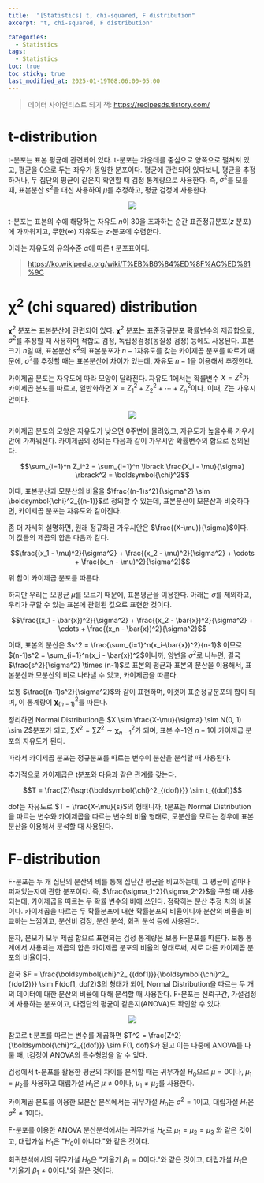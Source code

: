 ```yaml
---
title:  "[Statistics] t, chi-squared, F distribution"
excerpt: "t, chi-squared, F distribution"

categories:
  - Statistics
tags:
  - Statistics
toc: true
toc_sticky: true
last_modified_at: 2025-01-19T08:06:00-05:00
---
```


> 데이터 사이언티스트 되기 책: https://recipesds.tistory.com/

# t-distribution

t-분포는 표본 평균에 관련되어 있다. t-분포는 가운데를 중심으로 양쪽으로 펼쳐져 있고, 평균을 0으로 두는 좌우가 동일한 분포이다. 
평균에 관련되어 있다보니, 평균을 추정하거나, 두 집단의 평균이 같은지 확인할 때 검정 통계량으로 사용한다. 
즉, $\sigma^2$를 모를 때, 표본분산 $s^2$을 대신 사용하여 $\mu$를 추정하고, 평균 검정에 사용한다. 

<p align="center"><img src="https://github.com/user-attachments/assets/78df45b5-e3ff-4001-b8cd-97b65e413889" height="" width=""></p>

t-분포는 표본의 수에 해당하는 자유도 $n$이 30을 초과하는 순간 표준정규분포($z$ 분포)에 가까워지고, 무한($\infty$) 자유도는 $z$-분포에 수렴한다. 

아래는 자유도와 유의수준 $\alpha$에 따른 t 분포표이다. 

> https://ko.wikipedia.org/wiki/T%EB%B6%84%ED%8F%AC%ED%91%9C


# $\boldsymbol{\chi}^2$ (chi squared) distribution

$\boldsymbol{\chi}^2$ 분포는 표본분산에 관련되어 있다. $\boldsymbol{\chi}^2$ 분포는 표준정규분포 확률변수의 제곱합으로, $\sigma^2$를 추정할 때 사용하며 적합도 검정, 독립성검정(동질성 검정) 등에도 사용된다. 
표본 크기 $n$일 때, 표본분산 $s^2$의 표본분포가 $n-1$자유도를 갖는 카이제곱 분포를 따르기 때문에, $\sigma^2$를 추정할 때는 표본분산에 차이가 있는데, 자유도 $n-1$을 이용해서 추정한다. 

카이제곱 분포는 자유도에 따라 모양이 달라진다. 자유도 1에서는 확률변수 $X=Z^2$가 카이제곱 분포를 따르고, 일반화하면 $X=Z_1^2+Z_2^2+\cdots+Z_n^2$이다. 
이때, $Z$는 가우시안이다. 

<p align="center"><img src="https://github.com/user-attachments/assets/040f9b5b-df82-4cf2-9184-75ab43c45715" height="" width=""></p>

카이제곱 분포의 모양은 자유도가 낮으면 0주변에 몰려있고, 자유도가 높을수록 가우시안에 가까워진다. 
카이제곱의 정의는 다음과 같이 가우시안 확률변수의 합으로 정의된다. 

$$\sum_{i=1}^n Z_i^2 = \sum_{i=1}^n \lbrack \frac{X_i - \mu}{\sigma} \rbrack^2 = \boldsymbol{\chi}^2$$

이때, 표본분산과 모분산의 비율을 $\frac{(n-1)s^2}{\sigma^2} \sim \boldsymbol{\chi}^2_{(n-1)}$로 정의할 수 있는데, 표본분산이 모분산과 비슷하다면, 카이제곱 분포는 자유도와 같아진다. 

좀 더 자세히 설명하면, 원래 정규화된 가우시안은 $\frac{(X-\mu)}{\sigma}$이다. 이 값들의 제곱의 합은 다음과 같다. 

$$\frac{(x_1 - \mu)^2}{\sigma^2} + \frac{(x_2 - \mu)^2}{\sigma^2} + \cdots + \frac{(x_n - \mu)^2}{\sigma^2}$$

위 합이 카이제곱 분포를 따른다. 

하지만 우리는 모평균 $\mu$를 모르기 때문에, 표본평균을 이용한다. 아래는 $\sigma$를 제외하고, 우리가 구할 수 있는 표본에 관련된 값으로 표현한 것이다. 

$$\frac{(x_1 - \bar{x})^2}{\sigma^2} + \frac{(x_2 - \bar{x})^2}{\sigma^2} + \cdots + \frac{(x_n - \bar{x})^2}{\sigma^2}$$

이때, 표본의 분산은 $s^2 = \frac{\sum_{i=1}^n(x_i-\bar{x})^2}{n-1}$ 이므로 $(n-1)s^2 = \sum_{i=1}^n(x_i - \bar{x})^2$이니까, 양변을 $\sigma^2$로 나누면, 결국 $\frac{s^2}{\sigma^2} \times (n-1)$로 
표본의 평균과 표본의 분산을 이용해서, 표본분산과 모분산의 비로 나타낼 수 있고, 카이제곱을 따른다. 

보통 $\frac{(n-1)s^2}{\sigma^2}$와 같이 표현하며, 이것이 표준정규분포의 합이 되며, 이 통계량이 $\boldsymbol{\chi}^2_{(n-1)}$를 따른다. 

정리하면 Normal Distribution은 $X \sim \frac{X-\mu}{\sigma} \sim N(0, 1) \sim Z$분포가 되고, $\sum X^2 = \sum Z^2 \sim \boldsymbol{\chi}^2_{n-1}$가 되며, 표본 수-1인 $n-1$이 카이제곱 분포의 자유도가 된다. 

따라서 카이제곱 분포는 정규분포를 따르는 변수이 분산을 분석할 때 사용된다. 

추가적으로 카이제곱은 t분포와 다음과 같은 관계를 갖는다. 

$$T = \frac{Z}{\sqrt{\boldsymbol{\chi}^2_{(dof)}}} \sim t_{(dof)}$$

dof는 자유도로 $T = \frac{X-\mu}{s}$의 형태니까, t분포는 Normal Distribution을 따르는 변수와 카이제곱을 따르는 변수의 비율 형태로, 모분산을 모르는 경우에 표본분산을 이용해서 분석할 때 사용된다. 


# F-distribution

F-분포는 두 개 집단의 분산의 비를 통해 집단간 평균을 비교하는데, 그 평균이 얼마나 퍼져있는지에 관한 분포이다. 
즉, $\frac{\sigma_1^2}{\sigma_2^2}$을 구할 때 사용되는데, 카이제곱을 따르는 두 확률 변수의 비에 쓰인다. 정확히는 분산 추정 치의 비율이다. 카이제곱을 따르는 두 확률분포에 대한 확률분포의 비율이니까 분산의 비율을 비교하는 느낌이고, 분산비 검정, 분산 분석, 회귀 분석 등에 사용된다. 

분자, 분모가 모두 제곱 합으로 표현되는 검정 통계량은 보통 F-분포를 따른다. 보통 통계에서 사용되는 제곱의 합은 카이제곱 분포의 비율의 형태로써, 서로 다른 카이제곱 분포의 비율이다. 

결국 $F = \frac{\boldsymbol{\chi}^2_ {(dof1)}}{\boldsymbol{\chi}^2_ {(dof2)}} \sim F(dof1, dof2)$의 형태가 되어, Normal Distribution을 따르는 두 개의 데이터에 대한 분산의 비율에 대해 분석할 때 사용한다. F-분포는 신뢰구간, 가설검정에 사용하는 분포이고, 다집단의 평균이 같은지(ANOVA)도 확인할 수 있다. 

<p align="center"><img src="https://github.com/user-attachments/assets/28def51e-7621-4f3e-a46d-9566e32ad6d7" height="" width=""></p>

참고로 t 분포를 따르는 변수를 제곱하면 $T^2 = \frac{Z^2}{\boldsymbol{\chi}^2_{(dof)}} \sim F(1, dof)$가 된고 이는 나중에 ANOVA를 다룰 때, t검정이 ANOVA의 특수형임을 알 수 있다. 

검정에서 t-분포를 활용한 평균의 차이를 분석할 때는 귀무가설 $H_0$으로 $\mu=0$이나, $\mu_1=\mu_2$를 사용하고 대립가설 $H_1$은 $\mu \neq 0$이나, $\mu_1 \neq \mu_2$를 사용한다. 

카이제곱 분포를 이용한 모분산 분석에서는 귀무가설 $H_0$는 $\sigma^2=1$이고, 대립가설 $H_1$은 $\sigma^2 \neq 1$이다. 

F-분포를 이용한 ANOVA 분산분석에서는 귀무가설 $H_0$로 $\mu_1=\mu_2=\mu_3$ 와 같은 것이고, 대립가설 $H_1$은 "$H_0$이 아니다."와 같은 것이다. 

회귀분석에서의 귀무가설 $H_0$은 "기울기 $\beta_1=0$이다."와 같은 것이고, 대립가설 $H_1$은 "기울기 $\beta_1 \neq 0$이다."와 같은 것이다. 


